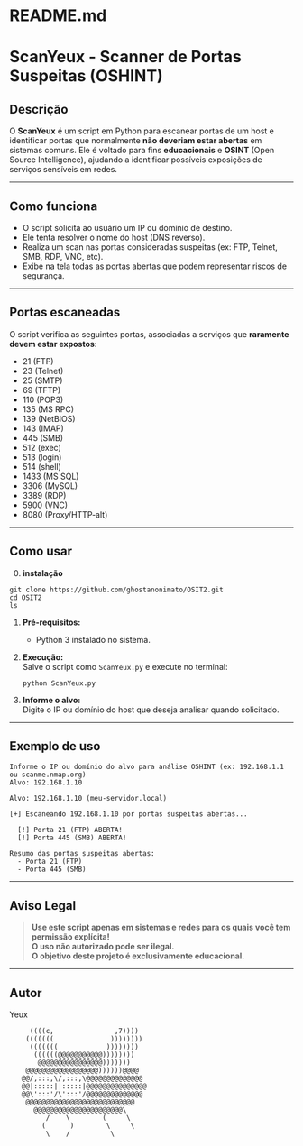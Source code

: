 # README.md
# ScanYeux - Scanner de Portas Suspeitas (OSHINT)

## Descrição

O **ScanYeux** é um script em Python para escanear portas de um host e identificar portas que normalmente **não deveriam estar abertas** em sistemas comuns. Ele é voltado para fins **educacionais** e **OSINT** (Open Source Intelligence), ajudando a identificar possíveis exposições de serviços sensíveis em redes.

---

## Como funciona

- O script solicita ao usuário um IP ou domínio de destino.
- Ele tenta resolver o nome do host (DNS reverso).
- Realiza um scan nas portas consideradas suspeitas (ex: FTP, Telnet, SMB, RDP, VNC, etc).
- Exibe na tela todas as portas abertas que podem representar riscos de segurança.

---

## Portas escaneadas

O script verifica as seguintes portas, associadas a serviços que **raramente devem estar expostos**:

- 21 (FTP)
- 23 (Telnet)
- 25 (SMTP)
- 69 (TFTP)
- 110 (POP3)
- 135 (MS RPC)
- 139 (NetBIOS)
- 143 (IMAP)
- 445 (SMB)
- 512 (exec)
- 513 (login)
- 514 (shell)
- 1433 (MS SQL)
- 3306 (MySQL)
- 3389 (RDP)
- 5900 (VNC)
- 8080 (Proxy/HTTP-alt)

---

## Como usar
0. **instalação**
```
git clone https://github.com/ghostanonimato/OSIT2.git
cd OSIT2
ls
```
1. **Pré-requisitos:**  
   - Python 3 instalado no sistema.

2. **Execução:**  
   Salve o script como `ScanYeux.py` e execute no terminal:

   ```
   python ScanYeux.py
   ```

3. **Informe o alvo:**  
   Digite o IP ou domínio do host que deseja analisar quando solicitado.

---

## Exemplo de uso

```
Informe o IP ou domínio do alvo para análise OSHINT (ex: 192.168.1.1 ou scanme.nmap.org)
Alvo: 192.168.1.10

Alvo: 192.168.1.10 (meu-servidor.local)

[+] Escaneando 192.168.1.10 por portas suspeitas abertas...

  [!] Porta 21 (FTP) ABERTA!
  [!] Porta 445 (SMB) ABERTA!

Resumo das portas suspeitas abertas:
  - Porta 21 (FTP)
  - Porta 445 (SMB)
```

---

## Aviso Legal

> **Use este script apenas em sistemas e redes para os quais você tem permissão explícita!  
> O uso não autorizado pode ser ilegal.  
> O objetivo deste projeto é exclusivamente educacional.**

---

## Autor
Yeux

         ((((c,               ,7))))
        (((((((              ))))))))
         (((((((            ))))))))
          ((((((@@@@@@@@@@@))))))))
           @@@@@@@@@@@@@@@@)))))))
        @@@@@@@@@@@@@@@@@@))))))@@@@
       @@/,:::,\/,:::,\@@@@@@@@@@@@@@
       @@|:::::||:::::|@@@@@@@@@@@@@@@
       @@\':::'/\':::'/@@@@@@@@@@@@@@
        @@@@@@@@@@@@@@@@@@@@@@@@@@@
          @@@@@@@@@@@@@@@@@@@@@@\
             /    \        (     \
            (      )        \     \
             \    /          \
